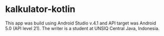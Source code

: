 # kalkulator-kotlin
This app was build using Android Studio v.4.1 and API target was Android 5.0 (API level 21). 
The writer is a student at UNSIQ Central Java, Indonesia.

